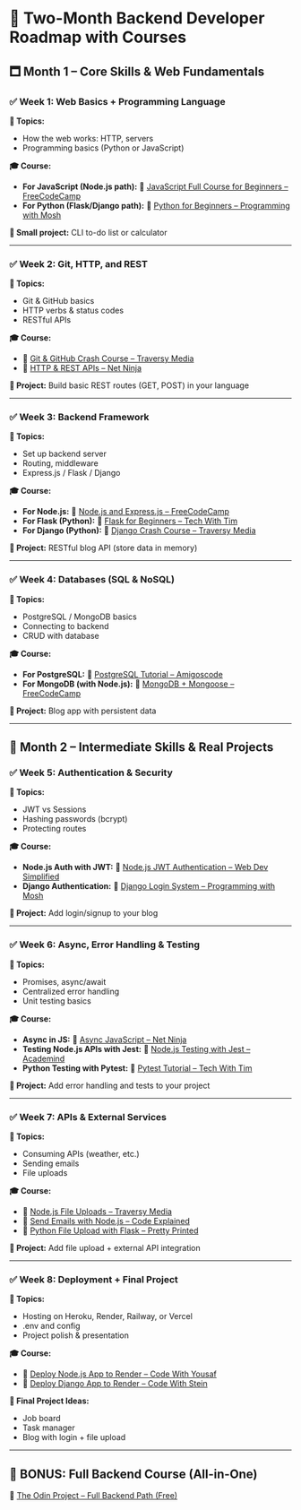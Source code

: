 # 📜 Two-Month Backend Developer Roadmap with Courses

## 🗖️ Month 1 – Core Skills & Web Fundamentals

### ✅ Week 1: Web Basics + Programming Language

**🧠 Topics:**

* How the web works: HTTP, servers
* Programming basics (Python or JavaScript)

**🎓 Course:**

* **For JavaScript (Node.js path):**
  🔗 [JavaScript Full Course for Beginners – FreeCodeCamp](https://www.youtube.com/watch?v=jS4aFq5-91M)
* **For Python (Flask/Django path):**
  🔗 [Python for Beginners – Programming with Mosh](https://www.youtube.com/watch?v=_uQrJ0TkZlc)

**🧪 Small project:** CLI to-do list or calculator

---

### ✅ Week 2: Git, HTTP, and REST

**🧠 Topics:**

* Git & GitHub basics
* HTTP verbs & status codes
* RESTful APIs

**🎓 Course:**

* 🔗 [Git & GitHub Crash Course – Traversy Media](https://www.youtube.com/watch?v=SWYqp7iY_Tc)
* 🔗 [HTTP & REST APIs – Net Ninja](https://www.youtube.com/watch?v=6sG0kZ9Vj6I)

**🧪 Project:** Build basic REST routes (GET, POST) in your language

---

### ✅ Week 3: Backend Framework

**🧠 Topics:**

* Set up backend server
* Routing, middleware
* Express.js / Flask / Django

**🎓 Course:**

* **For Node.js:**
  🔗 [Node.js and Express.js – FreeCodeCamp](https://www.youtube.com/watch?v=Oe421EPjeBE)
* **For Flask (Python):**
  🔗 [Flask for Beginners – Tech With Tim](https://www.youtube.com/watch?v=Qr4QMBUPxWo)
* **For Django (Python):**
  🔗 [Django Crash Course – Traversy Media](https://www.youtube.com/watch?v=e1IyzVyrLSU)

**🧪 Project:** RESTful blog API (store data in memory)

---

### ✅ Week 4: Databases (SQL & NoSQL)

**🧠 Topics:**

* PostgreSQL / MongoDB basics
* Connecting to backend
* CRUD with database

**🎓 Course:**

* **For PostgreSQL:**
  🔗 [PostgreSQL Tutorial – Amigoscode](https://www.youtube.com/watch?v=qw--VYLpxG4)
* **For MongoDB (with Node.js):**
  🔗 [MongoDB + Mongoose – FreeCodeCamp](https://www.youtube.com/watch?v=4yqu8YF29cU)

**🧪 Project:** Blog app with persistent data

---

## 📆 Month 2 – Intermediate Skills & Real Projects

### ✅ Week 5: Authentication & Security

**🧠 Topics:**

* JWT vs Sessions
* Hashing passwords (bcrypt)
* Protecting routes

**🎓 Course:**

* **Node.js Auth with JWT:**
  🔗 [Node.js JWT Authentication – Web Dev Simplified](https://www.youtube.com/watch?v=mbsmsi7l3r4)
* **Django Authentication:**
  🔗 [Django Login System – Programming with Mosh](https://www.youtube.com/watch?v=eB0nUzAI7M8)

**🧪 Project:** Add login/signup to your blog

---

### ✅ Week 6: Async, Error Handling & Testing

**🧠 Topics:**

* Promises, async/await
* Centralized error handling
* Unit testing basics

**🎓 Course:**

* **Async in JS:**
  🔗 [Async JavaScript – Net Ninja](https://www.youtube.com/watch?v=PoRJizFvM7s)
* **Testing Node.js APIs with Jest:**
  🔗 [Node.js Testing with Jest – Academind](https://www.youtube.com/watch?v=FgnxcUQ5vho)
* **Python Testing with Pytest:**
  🔗 [Pytest Tutorial – Tech With Tim](https://www.youtube.com/watch?v=etosV2IWBF0)

**🧪 Project:** Add error handling and tests to your project

---

### ✅ Week 7: APIs & External Services

**🧠 Topics:**

* Consuming APIs (weather, etc.)
* Sending emails
* File uploads

**🎓 Course:**

* 🔗 [Node.js File Uploads – Traversy Media](https://www.youtube.com/watch?v=9Qzmri1WaaE)
* 🔗 [Send Emails with Node.js – Code Explained](https://www.youtube.com/watch?v=2ybtR0JJgq8)
* 🔗 [Python File Upload with Flask – Pretty Printed](https://www.youtube.com/watch?v=71wSzpLyW9k)

**🧪 Project:** Add file upload + external API integration

---

### ✅ Week 8: Deployment + Final Project

**🧠 Topics:**

* Hosting on Heroku, Render, Railway, or Vercel
* .env and config
* Project polish & presentation

**🎓 Course:**

* 🔗 [Deploy Node.js App to Render – Code With Yousaf](https://www.youtube.com/watch?v=1loYQKWJvbM)
* 🔗 [Deploy Django App to Render – Code With Stein](https://www.youtube.com/watch?v=rJ5w5fEmq1U)

**🧪 Final Project Ideas:**

* Job board
* Task manager
* Blog with login + file upload

---

## 🎁 BONUS: Full Backend Course (All-in-One)

🔗 [The Odin Project – Full Backend Path (Free)](https://www.theodinproject.com/paths/full-stack-javascript)
